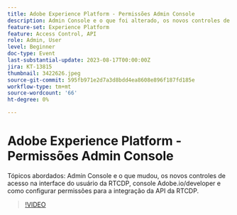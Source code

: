 ```yaml
---
title: Adobe Experience Platform - Permissões Admin Console
description: Admin Console e o que foi alterado, os novos controles de acesso na interface do usuário da RTCDP, console Adobe.io/developer e como configurar permissões para a integração da API da RTCDP.
feature-set: Experience Platform
feature: Access Control, API
role: Admin, User
level: Beginner
doc-type: Event
last-substantial-update: 2023-08-17T00:00:00Z
jira: KT-13815
thumbnail: 3422626.jpeg
source-git-commit: 595fb971e2d7a3d8bdd4ea8608e896f187fd185e
workflow-type: tm+mt
source-wordcount: '66'
ht-degree: 0%

---
```


# Adobe Experience Platform - Permissões Admin Console

Tópicos abordados: Admin Console e o que mudou, os novos controles de acesso na interface do usuário da RTCDP, console Adobe.io/developer e como configurar permissões para a integração da API da RTCDP.

>[!VIDEO](https://video.tv.adobe.com/v/3422626/?learn=on)
